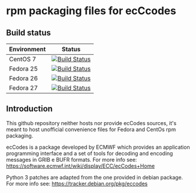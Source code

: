 rpm packaging files for ecCcodes
===============================================================

Build status
------------

| Environment | Status |
| ----------- | ------ |
| CentOS 7    | [![Build Status](https://badges.herokuapp.com/travis/ARPA-SIMC/eccodes-rpm?branch=master&env=DOCKER_IMAGE=centos:7&label=centos7)](https://travis-ci.org/ARPA-SIMC/eccodes-rpm) |
| Fedora 25   | [![Build Status](https://badges.herokuapp.com/travis/ARPA-SIMC/eccodes-rpm?branch=master&env=DOCKER_IMAGE=fedora:25&label=fedora25)](https://travis-ci.org/ARPA-SIMC/eccodes-rpm) |
| Fedora 26   | [![Build Status](https://badges.herokuapp.com/travis/ARPA-SIMC/eccodes-rpm?branch=master&env=DOCKER_IMAGE=fedora:26&label=fedora26)](https://travis-ci.org/ARPA-SIMC/eccodes-rpm) |
| Fedora 27   | [![Build Status](https://badges.herokuapp.com/travis/ARPA-SIMC/eccodes-rpm?branch=master&env=DOCKER_IMAGE=fedora:27&label=fedora27)](https://travis-ci.org/ARPA-SIMC/eccodes-rpm) |


Introduction
------------

This github repository neither hosts nor provide ecCodes sources, it's meant to host unofficial convenience files for Fedora and CentOs rpm packaging.

ecCodes is a package developed by ECMWF which provides an application programming interface and a set of tools for decoding and encoding messages in GRIB e BUFR formats. For more info see:
https://software.ecmwf.int/wiki/display/ECC/ecCodes+Home

Python 3 patches are adapted from the one provided in debian package. For more info see:
https://tracker.debian.org/pkg/eccodes
